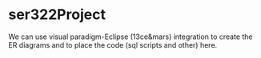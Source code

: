 # ser322Project
We can use visual paradigm-Eclipse (13ce&amp;mars) integration to create the ER diagrams and to place the code (sql scripts and other) here.
